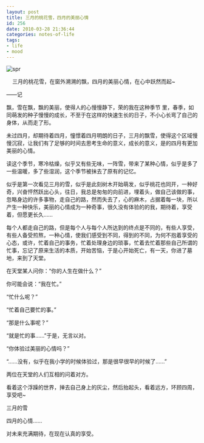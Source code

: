 ```yaml
---
layout: post
title: 三月的桃花雪，四月的美丽心情
id: 256
date: 2010-03-28 21:36:44
categories: notes-of-life
tags:
- life
- mood
---
```


![spr](https://cdn.blueandhack.com/wp-content/uploads/2010/03/spr_thumb.png)

    三月的桃花雪，在窗外溯溯的飘，四月的美丽心情，在心中跃然而起~

——记<!-- more -->

飘，雪在飘，飘的美丽，使得人的心慢慢静下，荣的我在这种季节 里，春季，如同萌发的种子慢慢的成长，不至于在这样的快速生长的日子，不小心长弯了自己的身体，从而走了形。

未过四月，却期待着四月，憧憬着四月明朗的日子，三月的飘雪，使得这个区域慢慢沉寂，让我们有了足够的时间去思考生命的意义，成长的意义，是的四月有更加美丽的心情。

读这个季节，寒冷枯燥，似乎又有些无味，一阵雪，带来了某种心情，似乎是多了一些温暖，多了些湿润，这个季节被抹去了原有的记忆。

似乎是第一次看见三月的雪，似乎是此刻树木开始萌发，似乎桃花也同开，一种好奇，兴奋怦然跃出心头，往日，我总是匆匆的向前进，埋着头，做自己该做的事，忽略身边的许多事物，走自己的路，然而失去了，心的麻木，占据着每一块，所以产生一种快乐，美丽的心情成为一种奇事，很久没有体验的的我，期待着，享受着，但愿更长久……

每个人都走自己的路，但是每个人与每个人所达到的终点是不同的，有些人享受，有些人备受煎熬，一种心情，使我们感受到不同，得到的不同，为何不抱着享受的心态，或许，忙着自己的事务，忙着处理身边的琐事，忙着去忙着那些自己所谓的忙事，忘记了原来生活的本质，开始苦恼，于是心开始死亡，有一天，你进了墓地，来到了天堂。

在天堂某人问你：“你的人生在做什么？”

你可能会说：“我在忙。”

“忙什么呢？”

“忙着自己要忙的事。”

“那是什么事呢？”

“就是忙的事……”于是，无言以对。

“你体验过美丽的心情吗？”

“……没有，似乎在我小学的时候体验过，那是很早很早的时候了……”

两位在天堂的人们互相的问着对方。

看着这个浮躁的世界，掸去自己身上的灰尘，然后抬起头，看着远方，环顾四周，享受吧~

三月的雪

四月的心情……

对未来充满期待，在现在认真的享受。

